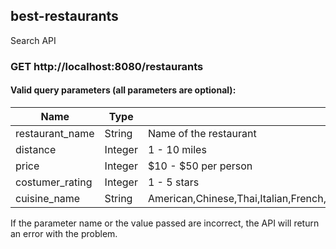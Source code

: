 ## best-restaurants
Search API

### GET http://localhost:8080/restaurants

#### Valid query parameters (all parameters are optional):

Name | Type | Description
------ | ---- | -----------
restaurant_name | String | Name of the restaurant
distance | Integer | 1 - 10 miles
price | Integer | $10 - $50 per person
costumer_rating | Integer | 1 - 5 stars
cuisine_name | String | American,Chinese,Thai,Italian,French,Japanese,Turkish,Korean,Vietnamese,Indian,Spanish,Greek,Mexican,Malaysian,African,German,Indonesian,Russian,Other


If the parameter name or the value passed are incorrect, the API will return an error with the problem.
